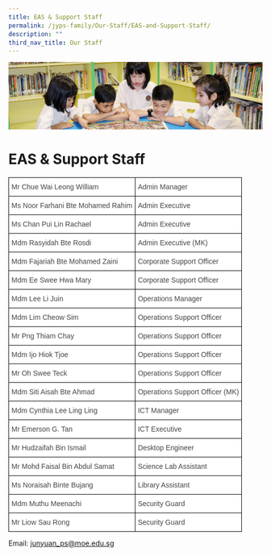 ```yaml
---
title: EAS & Support Staff
permalink: /jyps-family/Our-Staff/EAS-and-Support-Staff/
description: ""
third_nav_title: Our Staff
---
```

![](/images/banner.gif)

EAS & Support Staff
===================

<style type="text/css">
.tg  {border-collapse:collapse;border-spacing:0;}
.tg td{border-color:black;border-style:solid;border-width:1px;font-family:Arial, sans-serif;font-size:14px;
  overflow:hidden;padding:10px 5px;word-break:normal;}
.tg th{border-color:black;border-style:solid;border-width:1px;font-family:Arial, sans-serif;font-size:14px;
  font-weight:normal;overflow:hidden;padding:10px 5px;word-break:normal;}
.tg .tg-sdzj{background-color:#FFF;color:#454545;text-align:left;vertical-align:middle}
</style>
<table class="tg">
<thead>
  <tr>
    <th class="tg-sdzj">Mr Chue Wai Leong William</th>
    <th class="tg-sdzj">Admin Manager </th>
  </tr>
</thead>
<tbody>
  <tr>
    <td class="tg-sdzj">Ms Noor Farhani Bte Mohamed Rahim</td>
    <td class="tg-sdzj">Admin Executive</td>
  </tr>
  <tr>
    <td class="tg-sdzj">Ms Chan Pui Lin Rachael </td>
    <td class="tg-sdzj">Admin Executive </td>
  </tr>
  <tr>
    <td class="tg-sdzj">Mdm Rasyidah Bte Rosdi </td>
    <td class="tg-sdzj">Admin Executive (MK)</td>
  </tr>
  <tr>
    <td class="tg-sdzj">Mdm Fajariah Bte Mohamed Zaini   </td>
    <td class="tg-sdzj">Corporate Support Officer </td>
  </tr>
  <tr>
    <td class="tg-sdzj">Mdm Ee Swee Hwa Mary <br></td>
    <td class="tg-sdzj">Corporate Support Officer<br></td>
  </tr>
  <tr>
    <td class="tg-sdzj">Mdm Lee Li Juin</td>
    <td class="tg-sdzj">Operations Manager </td>
  </tr>
  <tr>
    <td class="tg-sdzj">Mdm Lim Cheow Sim</td>
    <td class="tg-sdzj">Operations Support Officer </td>
  </tr>
  <tr>
    <td class="tg-sdzj">Mr Png Thiam Chay <br></td>
    <td class="tg-sdzj">Operations Support Officer <br></td>
  </tr>
  <tr>
    <td class="tg-sdzj">Mdm Ijo Hiok Tjoe</td>
    <td class="tg-sdzj">Operations Support Officer</td>
  </tr>
  <tr>
    <td class="tg-sdzj">Mr Oh Swee Teck</td>
    <td class="tg-sdzj">Operations Support Officer<br></td>
  </tr>
  <tr>
    <td class="tg-sdzj">Mdm Siti Aisah Bte Ahmad <br></td>
    <td class="tg-sdzj">Operations Support Officer (MK)<br></td>
  </tr>
  <tr>
    <td class="tg-sdzj">Mdm Cynthia Lee Ling Ling </td>
    <td class="tg-sdzj">ICT Manager<br></td>
  </tr>
  <tr>
    <td class="tg-sdzj">Mr Emerson G. Tan</td>
    <td class="tg-sdzj">ICT Executive</td>
  </tr>
  <tr>
    <td class="tg-sdzj">Mr Hudzaifah Bin Ismail<br></td>
    <td class="tg-sdzj">Desktop Engineer<br></td>
  </tr>
  <tr>
    <td class="tg-sdzj">Mr Mohd Faisal Bin Abdul Samat </td>
    <td class="tg-sdzj">Science Lab Assistant</td>
  </tr>
  <tr>
    <td class="tg-sdzj">Ms Noraisah Binte Bujang<br></td>
    <td class="tg-sdzj">Library Assistant</td>
  </tr>
  <tr>
    <td class="tg-sdzj">Mdm Muthu Meenachi</td>
    <td class="tg-sdzj">Security Guard </td>
  </tr>
  <tr>
    <td class="tg-sdzj">Mr Liow Sau Rong</td>
    <td class="tg-sdzj">Security Guard</td>
  </tr>
</tbody>
</table>


Email: [junyuan\_ps@moe.edu.sg](mailto:junyuan_ps@moe.edu.sg)
